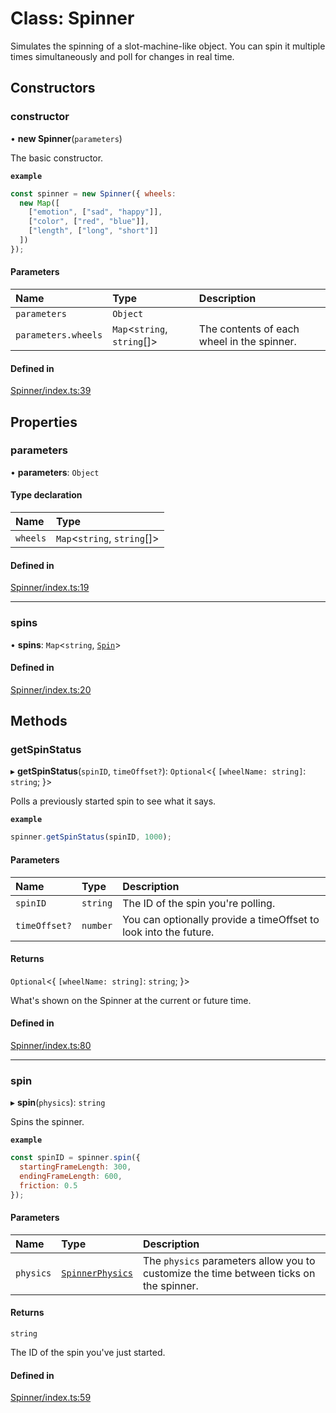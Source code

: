 # Class: Spinner

Simulates the spinning of a slot-machine-like object.
You can spin it multiple times simultaneously
 and poll for changes in real time.

## Constructors

### constructor

• **new Spinner**(`parameters`)

The basic constructor.

**`example`**
```js
const spinner = new Spinner({ wheels:
  new Map([
    ["emotion", ["sad", "happy"]],
    ["color", ["red", "blue"]],
    ["length", ["long", "short"]]
  ])
});
```

#### Parameters

| Name | Type | Description |
| :------ | :------ | :------ |
| `parameters` | `Object` |  |
| `parameters.wheels` | `Map`<`string`, `string`[]\> | The contents of each wheel in the spinner. |

#### Defined in

[Spinner/index.ts:39](https://github.com/daniellacosse/idea-spinner/blob/eedccf7/packages/spinner/Spinner/index.ts#L39)

## Properties

### parameters

• **parameters**: `Object`

#### Type declaration

| Name | Type |
| :------ | :------ |
| `wheels` | `Map`<`string`, `string`[]\> |

#### Defined in

[Spinner/index.ts:19](https://github.com/daniellacosse/idea-spinner/blob/eedccf7/packages/spinner/Spinner/index.ts#L19)

___

### spins

• **spins**: `Map`<`string`, [`Spin`](https://github.com/daniellacosse/idea-spinner/tree/main/packages/spinner/docs/classes/Spin.md)\>

#### Defined in

[Spinner/index.ts:20](https://github.com/daniellacosse/idea-spinner/blob/eedccf7/packages/spinner/Spinner/index.ts#L20)

## Methods

### getSpinStatus

▸ **getSpinStatus**(`spinID`, `timeOffset?`): `Optional`<{ `[wheelName: string]`: `string`;  }\>

Polls a previously started spin to see what it says.

**`example`**
```js
spinner.getSpinStatus(spinID, 1000);
```

#### Parameters

| Name | Type | Description |
| :------ | :------ | :------ |
| `spinID` | `string` | The ID of the spin you're polling. |
| `timeOffset?` | `number` | You can optionally provide a  timeOffset to look into the future. |

#### Returns

`Optional`<{ `[wheelName: string]`: `string`;  }\>

What's shown on the Spinner at the current or future time.

#### Defined in

[Spinner/index.ts:80](https://github.com/daniellacosse/idea-spinner/blob/eedccf7/packages/spinner/Spinner/index.ts#L80)

___

### spin

▸ **spin**(`physics`): `string`

Spins the spinner.

**`example`**
```js
const spinID = spinner.spin({
  startingFrameLength: 300,
  endingFrameLength: 600,
  friction: 0.5
});
```

#### Parameters

| Name | Type | Description |
| :------ | :------ | :------ |
| `physics` | [`SpinnerPhysics`](https://github.com/daniellacosse/idea-spinner/tree/main/packages/spinner/docs/interfaces/SpinnerPhysics.md) | The `physics` parameters allow you to customize  the time between ticks on the spinner. |

#### Returns

`string`

The ID of the spin you've just started.

#### Defined in

[Spinner/index.ts:59](https://github.com/daniellacosse/idea-spinner/blob/eedccf7/packages/spinner/Spinner/index.ts#L59)
